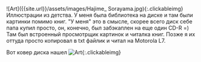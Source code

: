 ---
---
![Art]({{site.url}}/assets/images/Hajime_ Sorayama.jpg){:.clickableimg}
Иллюстрации из детства. У меня была библиотека на диске и там были картинки помимо книг. "У меня" это в смысле, скорее всего диск себе папа купил просто, он, конечно, был забэкаплен на еще один CD-R =)
Там был встроенный просмотрщик картинок и читалка книг. Позже я их оттуда просто копировал в txt файлик и читал на Motorola L7.

Вот ковер диска нашел
![Art]({{site.url}}/assets/images/library_in_pocket.jpg){:.clickableimg}